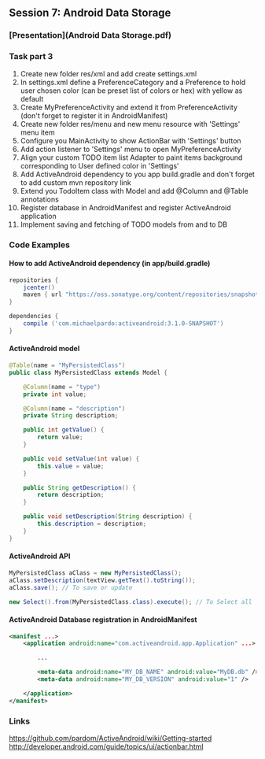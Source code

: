 ## Session 7: Android Data Storage
### [Presentation](Android Data Storage.pdf)
### Task part 3

1. Create new folder res/xml and add create settings.xml
2. In settings.xml define a PreferenceCategory and a Preference to hold user chosen color (can be preset list of colors or hex) with yellow as default
3. Create MyPreferenceActivity and extend it from PreferenceActivity (don't forget to register it in AndroidManifest)
4. Create new folder res/menu and new menu resource with 'Settings' menu item
5. Configure you MainActivity to show ActionBar with 'Settings' button
6. Add action listener to 'Settings' menu to open MyPreferenceActivity
7. Align your custom TODO item list Adapter to paint items background corresponding to User defined color in 'Settings'
8. Add ActiveAndroid dependency to you app build.gradle and don't forget to add custom mvn repository link
9. Extend you TodoItem class with Model and add @Column and @Table annotations
10. Register database in AndroidManifest and register ActiveAndroid application
11. Implement saving and fetching of TODO models from and to DB

### Code Examples

#### How to add ActiveAndroid dependency (in app/build.gradle)
``` groovy
repositories {
    jcenter()
    maven { url "https://oss.sonatype.org/content/repositories/snapshots/" }
}

dependencies {
    compile ('com.michaelpardo:activeandroid:3.1.0-SNAPSHOT')
}
```

#### ActiveAndroid model
```java
@Table(name = "MyPersistedClass")
public class MyPersistedClass extends Model {

    @Column(name = "type")
    private int value;

    @Column(name = "description")
    private String description;

    public int getValue() {
        return value;
    }

    public void setValue(int value) {
        this.value = value;
    }

    public String getDescription() {
        return description;
    }

    public void setDescription(String description) {
        this.description = description;
    }
}
```

#### ActiveAndroid API
```java
MyPersistedClass aClass = new MyPersistedClass();
aClass.setDescription(textView.getText().toString());
aClass.save(); // To save or update

new Select().from(MyPersistedClass.class).execute(); // To Select all
```

#### ActiveAndroid Database registration in AndroidManifest
```xml
<manifest ...>
    <application android:name="com.activeandroid.app.Application" ...>

        ...

        <meta-data android:name="MY_DB_NAME" android:value="MyDB.db" />
        <meta-data android:name="MY_DB_VERSION" android:value="1" />

    </application>
</manifest>
```

### Links

https://github.com/pardom/ActiveAndroid/wiki/Getting-started
http://developer.android.com/guide/topics/ui/actionbar.html